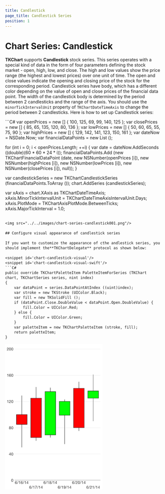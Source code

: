 ```yaml
---
title: Candlestick
page_title: Candlestick Series
position: 1
---
```


# Chart Series: Candlestick

**TKChart** supports **Candlestick** stock series. This series operates with a special kind of data in the form of four parameters defining the stock market - open, high, low, and close. The high and low values show the price range (the highest and lowest prices) over one unit of time. The open and close values indicate the opening and closing price of the stock for the corresponding period. Candlestick series have body, which has a different color depending on the value of open and close prices of the financial data point. The width of the candlestick body is determined by the period between 2 candlesticks and the range of the axis. You should use the <code>minorTickIntervalUnit</code> property of <code>TKChartDateTimeAxis</code> to change the period between 2 candlesticks. Here is how to set up Candlestick series:

<snippet id='chart-candlestick'/>
<snippet id='chart-candlestick-swift'/>
```C#
var openPrices = new [] { 100, 125, 69, 99, 140, 125 };
var closePrices = new [] { 85, 65, 135, 120, 80, 136 };
var lowPrices = new [] { 50, 60, 65, 55, 75, 90 };
var highPrices = new [] { 129, 142, 141, 123, 150, 161 };
var dateNow = NSDate.Now;
var financialDataPoints = new List<TKChartFinancialDataPoint> ();

for (int i = 0; i < openPrices.Length; ++i) {
    var date = dateNow.AddSeconds ((double)(60 * 60 * 24 * i));
    financialDataPoints.Add (new TKChartFinancialDataPoint (date, new NSNumber(openPrices [i]), new NSNumber(highPrices [i]), 
        new NSNumber(lowPrices [i]), new NSNumber(closePrices [i]), null));
}

var candlestickSeries = new TKChartCandlestickSeries (financialDataPoints.ToArray ());
chart.AddSeries (candlestickSeries);

var xAxis = chart.XAxis as TKChartDateTimeAxis;
xAxis.MinorTickIntervalUnit = TKChartDateTimeAxisIntervalUnit.Days;
xAxis.PlotMode = TKChartAxisPlotMode.BetweenTicks;
xAxis.MajorTickInterval = 1.0;
```

<img src="../../images/chart-series-candlestick001.png"/>

## Configure visual appearance of candlestick series

If you want to customize the appearance of cthe andlestick series, you should implement the**TKChartDelegate** protocol as shown below:

<snippet id='chart-candlestick-visual'/>
<snippet id='chart-candlestick-visual-swift'/>
```C#
public override TKChartPaletteItem PaletteItemForSeries (TKChart chart, TKChartSeries series, nint index)
{
    var dataPoint = series.DataPointAtIndex ((uint)index);
    var stroke = new TKStroke (UIColor.Black);
    var fill = new TKSolidFill ();
    if (dataPoint.Close.DoubleValue < dataPoint.Open.DoubleValue) {
        fill.Color = UIColor.Red;
    } else {
        fill.Color = UIColor.Green;
    }
    var paletteItem = new TKChartPaletteItem (stroke, fill);
    return paletteItem;
}
```

<img src="../../images/chart-series-candlestick002.png"/>
